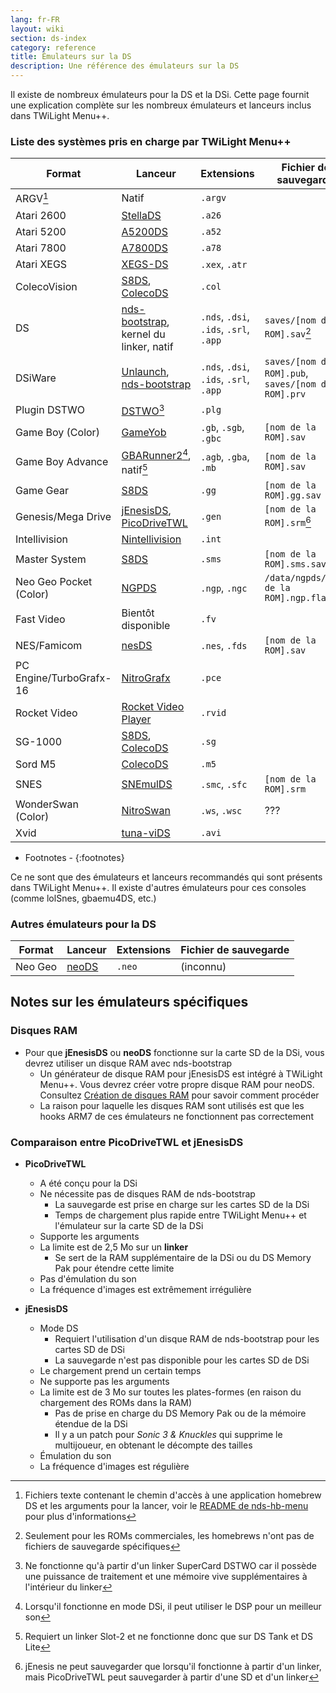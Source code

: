```yaml
---
lang: fr-FR
layout: wiki
section: ds-index
category: reference
title: Émulateurs sur la DS
description: Une référence des émulateurs sur la DS
---
```


Il existe de nombreux émulateurs pour la DS et la DSi. Cette page fournit une explication complète sur les nombreux émulateurs et lanceurs inclus dans TWiLight Menu++.

### Liste des systèmes pris en charge par TWiLight Menu++

| Format                  | Lanceur                                         | Extensions                             | Fichier de sauvegarde                                    |
| ----------------------- | ----------------------------------------------- | -------------------------------------- | -------------------------------------------------------- |
| ARGV[^1]                | Natif                                           | `.argv`                                |                                                          |
| Atari 2600              | [StellaDS][stellads]                            | `.a26`                                 |                                                          |
| Atari 5200              | [A5200DS][a5200ds]                              | `.a52`                                 |                                                          |
| Atari 7800              | [A7800DS][a7800ds]                              | `.a78`                                 |                                                          |
| Atari XEGS              | [XEGS-DS][xegs-ds]                              | `.xex`, `.atr`                         |                                                          |
| ColecoVision            | [S8DS][s8ds], [ColecoDS][colecods]              | `.col`                                 |                                                          |
| DS                      | [nds-bootstrap][ndsbs], kernel du linker, natif | `.nds`, `.dsi`, `.ids`, `.srl`, `.app` | `saves/[nom de la ROM].sav`[^2]                          |
| DSiWare                 | [Unlaunch][unlaunch], [nds-bootstrap][ndsbs]    | `.nds`, `.dsi`, `.ids`, `.srl`, `.app` | `saves/[nom de la ROM].pub`, `saves/[nom de la ROM].prv` |
| Plugin DSTWO            | [DSTWO][dstwo][^3]                              | `.plg`                                 |                                                          |
| Game Boy (Color)        | [GameYob][gameyob]                              | `.gb`, `.sgb`, `.gbc`                  | `[nom de la ROM].sav`                                    |
| Game Boy Advance        | [GBARunner2][gbarunner2][^4], natif[^5]         | `.agb`, `.gba`, `.mb`                  | `[nom de la ROM].sav`                                    |
| Game Gear               | [S8DS][s8ds]                                    | `.gg`                                  | `[nom de la ROM].gg.sav`                                 |
| Genesis/Mega Drive      | [jEnesisDS][jenesis], [PicoDriveTWL][pdtwl]     | `.gen`                                 | `[nom de la ROM].srm`[^6]                                |
| Intellivision           | [Nintellivision][nintellivision]                | `.int`                                 |                                                          |
| Master System           | [S8DS][s8ds]                                    | `.sms`                                 | `[nom de la ROM].sms.sav`                                |
| Neo Geo Pocket (Color)  | [NGPDS][ngpds]                                  | `.ngp`, `.ngc`                         | `/data/ngpds/[nom de la ROM].ngp.fla`                    |
| Fast Video              | Bientôt disponible                              | `.fv`                                  |                                                          |
| NES/Famicom             | [nesDS][nesds]                                  | `.nes`, `.fds`                         | `[nom de la ROM].sav`                                    |
| PC Engine/TurboGrafx-16 | [NitroGrafx][nitrografx]                        | `.pce`                                 |                                                          |
| Rocket Video            | [Rocket Video Player][rvidplayer]               | `.rvid`                                |                                                          |
| SG-1000                 | [S8DS][s8ds], [ColecoDS][colecods]              | `.sg`                                  |                                                          |
| Sord M5                 | [ColecoDS][colecods]                            | `.m5`                                  |                                                          |
| SNES                    | [SNEmulDS][snemulds]                            | `.smc`, `.sfc`                         | `[nom de la ROM].srm`                                    |
| WonderSwan (Color)      | [NitroSwan][nitroswan]                          | `.ws`, `.wsc`                          | ???                                                      |
| Xvid                    | [tuna-viDS][tunavids]                           | `.avi`                                 |                                                          |

- Footnotes -
{:footnotes}

Ce ne sont que des émulateurs et lanceurs recommandés qui sont présents dans TWiLight Menu++. Il existe d'autres émulateurs pour ces consoles (comme lolSnes, gbaemu4DS, etc.)

### Autres émulateurs pour la DS

| Format  | Lanceur        | Extensions | Fichier de sauvegarde |
| ------- | -------------- | ---------- | --------------------- |
| Neo Geo | [neoDS][neods] | `.neo`     | (inconnu)             |

## Notes sur les émulateurs spécifiques
### Disques RAM
- Pour que **jEnesisDS** ou **neoDS** fonctionne sur la carte SD de la DSi, vous devrez utiliser un disque RAM avec nds-bootstrap
   - Un générateur de disque RAM pour jEnesisDS est intégré à TWiLight Menu++. Vous devrez créer votre propre disque RAM pour neoDS. Consultez [Création de disques RAM](../twilightmenu/creating-ram-disks) pour savoir comment procéder
   - La raison pour laquelle les disques RAM sont utilisés est que les hooks ARM7 de ces émulateurs ne fonctionnent pas correctement

### Comparaison entre PicoDriveTWL et jEnesisDS
- **PicoDriveTWL**
   - A été conçu pour la DSi
   - Ne nécessite pas de disques RAM de nds-bootstrap
      - La sauvegarde est prise en charge sur les cartes SD de la DSi
      - Temps de chargement plus rapide entre TWiLight Menu++ et l'émulateur sur la carte SD de la DSi
   - Supporte les arguments
   - La limite est de 2,5 Mo sur un **linker**
      - Se sert de la RAM supplémentaire de la DSi ou du DS Memory Pak pour étendre cette limite
   - Pas d'émulation du son
   - La fréquence d'images est extrêmement irrégulière

- **jEnesisDS**
   - Mode DS
      - Requiert l'utilisation d'un disque RAM de nds-bootstrap pour les cartes SD de DSi
      - La sauvegarde n'est pas disponible pour les cartes SD de DSi
   - Le chargement prend un certain temps
   - Ne supporte pas les arguments
   - La limite est de 3 Mo sur toutes les plates-formes (en raison du chargement des ROMs dans la RAM)
      - Pas de prise en charge du DS Memory Pak ou de la mémoire étendue de la DSi
      - Il y a un patch pour *Sonic 3 & Knuckles* qui supprime le multijoueur, en obtenant le décompte des tailles
   - Émulation du son
   - La fréquence d'images est régulière


<!-- Links for tables -->
[^1]: Fichiers texte contenant le chemin d'accès à une application homebrew DS et les arguments pour la lancer, voir le [README de nds-hb-menu](https://github.com/devkitPro/nds-hb-menu#passing-arguments) pour plus d'informations
[^2]: Seulement pour les ROMs commerciales, les homebrews n'ont pas de fichiers de sauvegarde spécifiques
[^3]: Ne fonctionne qu'à partir d'un linker SuperCard DSTWO car il possède une puissance de traitement et une mémoire vive supplémentaires à l'intérieur du linker
[^4]: Lorsqu'il fonctionne en mode DSi, il peut utiliser le DSP pour un meilleur son
[^5]: Requiert un linker Slot-2 et ne fonctionne donc que sur DS Tank et DS Lite
[^6]: jEnesis ne peut sauvegarder que lorsqu'il fonctionne à partir d'un linker, mais PicoDriveTWL peut sauvegarder à partir d'une SD et d'un linker

[a5200ds]: https://github.com/wavemotion-dave/A5200DS
[a7800ds]: https://github.com/wavemotion-dave/A7800DS
[colecods]: https://github.com/wavemotion-dave/ColecoDS
[dstwo]: http://eng.supercard.sc
[gameyob]: https://github.com/Drenn1/GameYob
[gbarunner2]: https://github.com/Gericom/GBARunner2
[jenesis]: https://www.gamebrew.org/wiki/JEnesisDS
[ndsbs]: https://github.com/DS-Homebrew/nds-bootstrap
[nesds]: https://github.com/DS-Homebrew/NesDS
[ngpds]: https://github.com/FluBBaOfWard/NGPDS
[nitrografx]: https://www.gamebrew.org/wiki/NitroGrafx
[nitroswan]: https://github.com/FluBBaOfWard/NitroSwan
[pdtwl]: https://github.com/DS-Homebrew/PicoDriveTWL
[rvidplayer]: https://gbatemp.net/threads/539163
[s8ds]: https://github.com/FluBBaOfWard/S8DS
[snemulds]: https://www.gamebrew.org/wiki/SnemulDS_-_Revival
[stellads]: https://github.com/wavemotion-dave/StellaDS
[unlaunch]: https://problemkaputt.de/unlaunch.htm
[xegs-ds]: https://github.com/wavemotion-dave/XEGS-DS
[neods]: https://www.gamebrew.org/wiki/NeoDS
[nintellivision]: https://github.com/wavemotion-dave/NINTV-DS
[tunavids]: https://github.com/chishm/tuna-vids
